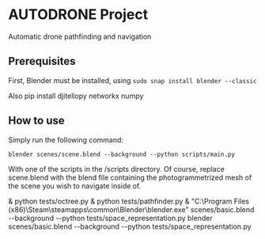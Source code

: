 # AUTODRONE Project
Automatic drone pathfinding and navigation

## Prerequisites

First, Blender must be installed, using `sudo snap install blender --classic`

Also pip install djitellopy networkx numpy

## How to use

Simply run the following command:
```
blender scenes/scene.blend --background --python scripts/main.py
```

With one of the scripts in the /scripts directory. Of course, replace scene.blend with the blend file containing the photogrammetrized mesh of the scene you wish to navigate inside of.









& python tests/octree.py
& python tests/pathfinder.py
& "C:\Program Files (x86)\Steam\steamapps\common\Blender\blender.exe" scenes/basic.blend --background --python tests/space_representation.py
blender scenes/basic.blend --background --python tests/space_representation.py
